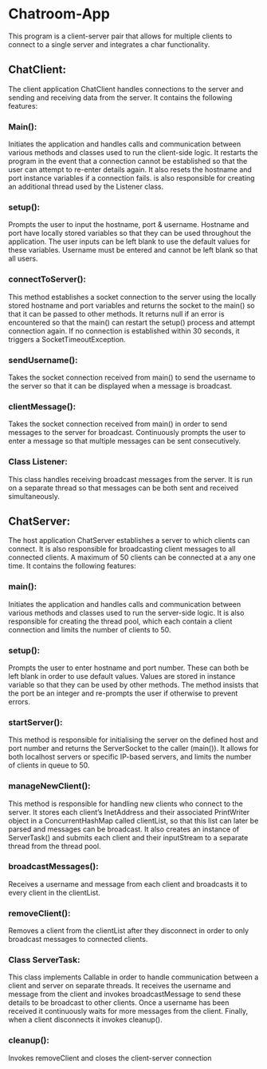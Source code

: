 # Chatroom-App

This program is a client-server pair that allows for multiple clients to connect to a single server
and integrates a char functionality.

## ChatClient:
The client application ChatClient handles connections to the server and sending and receiving
data from the server. It contains the following features:

### Main(): 
Initiates the application and handles calls and communication between various methods
and classes used to run the client-side logic. It restarts the program in the event that a connection
cannot be established so that the user can attempt to re-enter details again. It also resets the
hostname and port instance variables if a connection fails. is also responsible for creating an
additional thread used by the Listener class.

### setup(): 
Prompts the user to input the hostname, port & username. Hostname and port have
locally stored variables so that they can be used throughout the application. The user inputs can
be left blank to use the default values for these variables. Username must be entered and cannot
be left blank so that all users.

### connectToServer(): 
This method establishes a socket connection to the server using the locally
stored hostname and port variables and returns the socket to the main() so that it can be passed
to other methods. It returns null if an error is encountered so that the main() can restart the setup()
process and attempt connection again. If no connection is established within 30 seconds, it
triggers a SocketTimeoutException.

### sendUsername(): 
Takes the socket connection received from main() to send the username to the
server so that it can be displayed when a message is broadcast.

### clientMessage(): 
Takes the socket connection received from main() in order to send messages to
the server for broadcast. Continuously prompts the user to enter a message so that multiple
messages can be sent consecutively.

### Class Listener: 
This class handles receiving broadcast messages from the server. It is run on a
separate thread so that messages can be both sent and received simultaneously.


## ChatServer:
The host application ChatServer establishes a server to which clients can connect. It is also
responsible for broadcasting client messages to all connected clients. A maximum of 50 clients
can be connected at a any one time. It contains the following features:

### main(): 
Initiates the application and handles calls and communication between various methods
and classes used to run the server-side logic. It is also responsible for creating the thread pool,
which each contain a client connection and limits the number of clients to 50.

### setup(): 
Prompts the user to enter hostname and port number. These can both be left blank in
order to use default values. Values are stored in instance variable so that they can be used by
other methods. The method insists that the port be an integer and re-prompts the user if
otherwise to prevent errors.

### startServer(): 
This method is responsible for initialising the server on the defined host and port
number and returns the ServerSocket to the caller (main()). It allows for both localhost servers or
specific IP-based servers, and limits the number of clients in queue to 50.

### manageNewClient(): 
This method is responsible for handling new clients who connect to the
server. It stores each client’s InetAddress and their associated PrintWriter object in a
ConcurrentHashMap called clientList, so that this list can later be parsed and messages can be
broadcast. It also creates an instance of ServerTask() and submits each client and their
inputStream to a separate thread from the thread pool.

### broadcastMessages(): 
Receives a username and message from each client and broadcasts it to
every client in the clientList.

### removeClient(): 
Removes a client from the clientList after they disconnect in order to only
broadcast messages to connected clients.

### Class ServerTask: 
This class implements Callable in order to handle communication between a
client and server on separate threads. It receives the username and message from the client and
invokes broadcastMessage to send these details to be broadcast to other clients. Once a
username has been received it continuously waits for more messages from the client. Finally,
when a client disconnects it invokes cleanup().

### cleanup(): 
Invokes removeClient and closes the client-server connection
